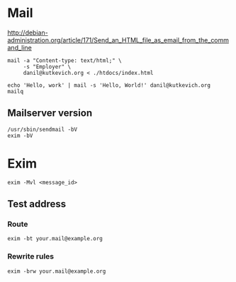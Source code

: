 <!-- -*- coding: utf-8; -*- -->

# Mail

<http://debian-administration.org/article/171/Send_an_HTML_file_as_email_from_the_command_line>

    mail -a "Content-type: text/html;" \
         -s "Employer" \
         danil@kutkevich.org < ./htdocs/index.html

    echo 'Hello, work' | mail -s 'Hello, World!' danil@kutkevich.org
    mailq

## Mailserver version

    /usr/sbin/sendmail -bV
    exim -bV

# Exim

    exim -Mvl <message_id>

## Test address

### Route

    exim -bt your.mail@example.org

### Rewrite rules

    exim -brw your.mail@example.org
